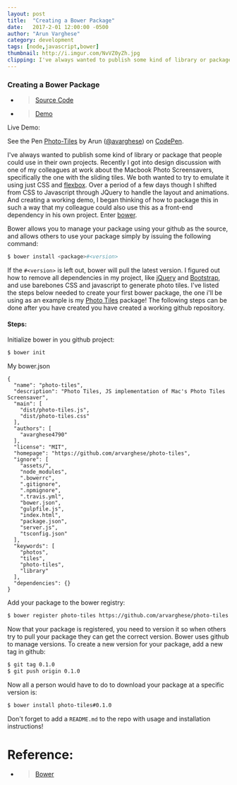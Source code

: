 ```yaml
---
layout: post
title:  "Creating a Bower Package"
date:   2017-2-01 12:00:00 -0500
author: "Arun Varghese"
category: development
tags: [node,javascript,bower]
thumbnail: http://i.imgur.com/NvVZ0yZh.jpg
clipping: I've always wanted to publish some kind of library or package that people could use in their own projects. Recently I got into design discussion with one of my colleagues at work about the Macbook Photo Screensavers, specifically the one with the sliding tiles. We both wanted to try to emulate it using just CSS and flexbox. Over a period of a few days though I shifted from CSS to Javascript through JQuery to handle the layout and animations. And creating a working demo, I began thinking of how to package this in such a way that my colleague could also use this as a front-end dependency in his own project. Enter bower...  
---
```


### Creating a Bower Package  
+ > [Source Code](https://github.com/arvarghese/photo-tiles)
+ > [Demo](http://avarghese.me/photo-tiles/)  
  
Live Demo:  

<p data-height="265" data-theme-id="dark" data-slug-hash="zNmjEg" data-default-tab="js,result" data-user="avarghese" data-embed-version="2" data-pen-title="Photo-Tiles" class="codepen">See the Pen <a href="https://codepen.io/avarghese/pen/zNmjEg/">Photo-Tiles</a> by Arun  (<a href="http://codepen.io/avarghese">@avarghese</a>) on <a href="http://codepen.io">CodePen</a>.</p>
<script async src="https://production-assets.codepen.io/assets/embed/ei.js"></script>
  

I've always wanted to publish some kind of library or package that people could use in their own projects. Recently I got into design discussion with one of my colleagues at work about the Macbook Photo Screensavers, specifically the one with the sliding tiles. We both wanted to try to emulate it using just CSS and [flexbox](http://www.w3schools.com/css/css3_flexbox.asp). Over a period of a few days though I shifted from CSS to Javascript through JQuery to handle the layout and animations. And creating a working demo, I began thinking of how to package this in such a way that my colleague could also use this as a front-end dependency in his own project. Enter [bower](https://bower.io/).  

Bower allows you to manage your package using your github as the source, and allows others to use your package simply by issuing the following command:

~~~ bash
$ bower install <package>#<version>
~~~

If the `#<version>` is left out, bower will pull the latest version. I figured out how to remove all dependencies in my project, like [jQuery](https://jquery.com/) and [Bootstrap](http://getbootstrap.com/), and use barebones CSS and javascript to generate photo tiles. I've listed the steps below needed to create your first bower package, the one i'll be using as an example is my [Photo Tiles](https://github.com/arvarghese/photo-tiles) package! The following steps can be done after you have created you have created a working github repository.

#### Steps:  
Initialize bower in you github project:  

~~~ bash
$ bower init
~~~

My bower.json  

```
{
  "name": "photo-tiles",
  "description": "Photo Tiles, JS implementation of Mac's Photo Tiles Screensaver",
  "main": [
    "dist/photo-tiles.js",
    "dist/photo-tiles.css"
  ],
  "authors": [
    "avarghese4790"
  ],
  "license": "MIT",
  "homepage": "https://github.com/arvarghese/photo-tiles",
  "ignore": [
    "assets/",
    "node_modules",
    ".bowerrc",
    ".gitignore",
    ".npmignore",
    ".travis.yml",
    "bower.json",
    "gulpfile.js",
    "index.html",
    "package.json",
    "server.js",
    "tsconfig.json"
  ],
  "keywords": [
    "photos",
    "tiles",
    "photo-tiles",
    "library"
  ],
  "dependencies": {}
} 
```  

Add your package to the bower registry:  

~~~ bash
$ bower register photo-tiles https://github.com/arvarghese/photo-tiles.git
~~~

Now that your package is registered, you need to version it so when others try to pull your package they can get the correct version.
Bower uses github to manage versions. To create a new version for your package, add a new tag in github:

~~~ bash
$ git tag 0.1.0
$ git push origin 0.1.0
~~~

Now all a person would have to do to download your package at a specific version is:  

~~~ bash
$ bower install photo-tiles#0.1.0
~~~ 

Don't forget to add a `README.md` to the repo with usage and installation instructions!  

# Reference:
+ > [Bower](https://bower.io/docs/creating-packages/)  


